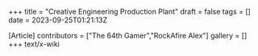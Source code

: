 +++
title = "Creative Engineering Production Plant"
draft = false
tags = []
date = 2023-09-25T01:21:13Z

[Article]
contributors = ["The 64th Gamer","RockAfire Alex"]
gallery = []
+++
text/x-wiki